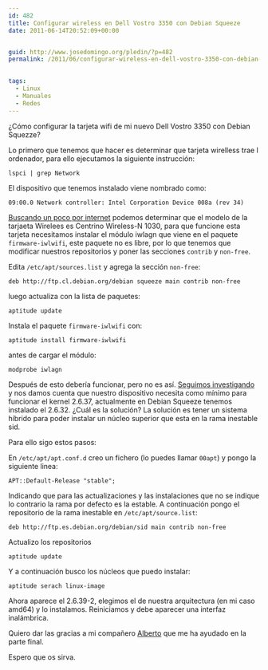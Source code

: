 ```yaml
---
id: 482
title: Configurar wireless en Dell Vostro 3350 con Debian Squeeze
date: 2011-06-14T20:52:09+00:00


guid: http://www.josedomingo.org/pledin/?p=482
permalink: /2011/06/configurar-wireless-en-dell-vostro-3350-con-debian-squeeze/

  
tags:
  - Linux
  - Manuales
  - Redes
---
```

¿Cómo configurar la tarjeta wifi de mi nuevo Dell Vostro 3350 con Debian Squezze?

Lo primero que tenemos que hacer es determinar que tarjeta wirelless trae l ordenador, para ello ejecutamos la siguiente instrucción:

    lspci | grep Network

El dispositivo que tenemos instalado viene nombrado como:

    09:00.0 Network controller: Intel Corporation Device 008a (rev 34)

<a href="http://wiki.debianchile.org/IntelWirelessAGN?action=fullsearch&context=180&value=linkto%3A%22IntelWirelessAGN%22">Buscando un poco por internet</a> podemos determinar que el modelo de la tarjaeta Wirelees es Centrino Wireless-N 1030, para que funcione esta tarjeta necesitamos instalar el módulo iwlagn que viene en el paquete `firmware-iwlwifi`, este paquete no es libre, por lo que tenemos que modificar nuestros repositorios y poner las secciones `contrib` y `non-free`.

Edita `/etc/apt/sources.list` y agrega la sección `non-free`:

    deb http://ftp.cl.debian.org/debian squeeze main contrib non-free

luego actualiza con la lista de paquetes:

    aptitude update
  
Instala el paquete `firmware-iwlwifi` con:
  
    aptitude install firmware-iwlwifi
  
antes de cargar el módulo:
  
    modprobe iwlagn
  
Después de esto debería funcionar, pero no es así. <a href="http://intellinuxwireless.org/">Seguimos investigando</a> y nos damos cuenta que nuestro dispositivo necesita como mínimo para funcionar el kernel 2.6.37, actualmente en Debian Squeeze tenemos instalado el 2.6.32. ¿Cuál es la solución? La solución es tener un sistema híbrido para poder instalar un núcleo superior que esta en la rama inestable sid.
  
Para ello sigo estos pasos:
  
En `/etc/apt/apt.conf.d` creo un fichero (lo puedes llamar `00apt`) y pongo la siguiente linea:
  
    APT::Default-Release "stable";
  
Indicando que para las actualizaciones y las instalaciones que no se indique lo contrario la rama por defecto es la estable. A continuación pongo el repositorio de la rama inestable en `/etc/apt/source.list`:
  
    deb http://ftp.es.debian.org/debian/sid main contrib non-free
  
Actualizo los repositorios
  
    aptitude update
  
Y a continuación busco los núcleos que puedo instalar:
  
    aptitude serach linux-image
  
Ahora aparece el 2.6.39-2, elegimos el de nuestra arquitectura (en mi caso amd64) y lo instalamos. Reiniciamos y debe aparecer una interfaz inalámbrica.
  
Quiero dar las gracias a mi compañero <a href="http://albertomolina.wordpress.com/">Alberto</a> que me ha ayudado en la parte final.
  
Espero que os sirva.

